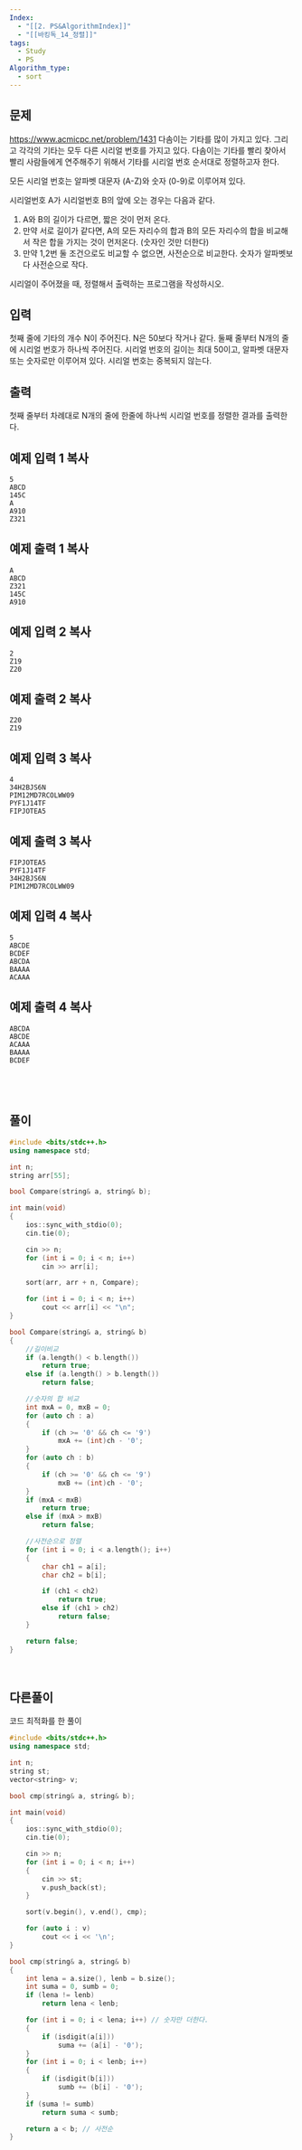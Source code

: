 ```yaml
---
Index:
  - "[[2. PS&AlgorithmIndex]]"
  - "[[바킹독_14_정렬]]"
tags:
  - Study
  - PS
Algorithm_type:
  - sort
---
```


## 문제
https://www.acmicpc.net/problem/1431
다솜이는 기타를 많이 가지고 있다. 그리고 각각의 기타는 모두 다른 시리얼 번호를 가지고 있다. 다솜이는 기타를 빨리 찾아서 빨리 사람들에게 연주해주기 위해서 기타를 시리얼 번호 순서대로 정렬하고자 한다.

모든 시리얼 번호는 알파벳 대문자 (A-Z)와 숫자 (0-9)로 이루어져 있다.

시리얼번호 A가 시리얼번호 B의 앞에 오는 경우는 다음과 같다.

1. A와 B의 길이가 다르면, 짧은 것이 먼저 온다.
2. 만약 서로 길이가 같다면, A의 모든 자리수의 합과 B의 모든 자리수의 합을 비교해서 작은 합을 가지는 것이 먼저온다. (숫자인 것만 더한다)
3. 만약 1,2번 둘 조건으로도 비교할 수 없으면, 사전순으로 비교한다. 숫자가 알파벳보다 사전순으로 작다.

시리얼이 주어졌을 때, 정렬해서 출력하는 프로그램을 작성하시오.

## 입력

첫째 줄에 기타의 개수 N이 주어진다. N은 50보다 작거나 같다. 둘째 줄부터 N개의 줄에 시리얼 번호가 하나씩 주어진다. 시리얼 번호의 길이는 최대 50이고, 알파벳 대문자 또는 숫자로만 이루어져 있다. 시리얼 번호는 중복되지 않는다.

## 출력

첫째 줄부터 차례대로 N개의 줄에 한줄에 하나씩 시리얼 번호를 정렬한 결과를 출력한다.

## 예제 입력 1 복사

```
5
ABCD
145C
A
A910
Z321
```

## 예제 출력 1 복사

```
A
ABCD
Z321
145C
A910
```

## 예제 입력 2 복사

```
2
Z19
Z20
```

## 예제 출력 2 복사

```
Z20
Z19
```

## 예제 입력 3 복사

```
4
34H2BJS6N
PIM12MD7RCOLWW09
PYF1J14TF
FIPJOTEA5
```

## 예제 출력 3 복사

```
FIPJOTEA5
PYF1J14TF
34H2BJS6N
PIM12MD7RCOLWW09
```

## 예제 입력 4 복사

```
5
ABCDE
BCDEF
ABCDA
BAAAA
ACAAA
```

## 예제 출력 4 복사

```
ABCDA
ABCDE
ACAAA
BAAAA
BCDEF
```

   
---
## 풀이
```cpp
#include <bits/stdc++.h>
using namespace std;

int n;
string arr[55];

bool Compare(string& a, string& b);

int main(void) 
{
	ios::sync_with_stdio(0);
	cin.tie(0);

	cin >> n;
	for (int i = 0; i < n; i++)
		cin >> arr[i];

	sort(arr, arr + n, Compare);

	for (int i = 0; i < n; i++)
		cout << arr[i] << "\n";
}

bool Compare(string& a, string& b)
{
	//길이비교
	if (a.length() < b.length())
		return true;
	else if (a.length() > b.length())
		return false;

	//숫자의 합 비교
	int mxA = 0, mxB = 0;
	for (auto ch : a)
	{
		if (ch >= '0' && ch <= '9')
			mxA += (int)ch - '0';
	}
	for (auto ch : b)
	{
		if (ch >= '0' && ch <= '9')
			mxB += (int)ch - '0';
	}
	if (mxA < mxB)
		return true;
	else if (mxA > mxB)
		return false;

	//사전순으로 정렬
	for (int i = 0; i < a.length(); i++)
	{
		char ch1 = a[i];
		char ch2 = b[i];

		if (ch1 < ch2)
			return true;
		else if (ch1 > ch2)
			return false;
	}

	return false;
}
```
   
   
## 다른풀이
코드 최적화를 한 풀이
```cpp
#include <bits/stdc++.h>
using namespace std;

int n;
string st;
vector<string> v;

bool cmp(string& a, string& b);

int main(void) 
{
	ios::sync_with_stdio(0);
	cin.tie(0);

	cin >> n;
	for (int i = 0; i < n; i++) 
	{
		cin >> st;
		v.push_back(st);
	}

	sort(v.begin(), v.end(), cmp);

	for (auto i : v) 
		cout << i << '\n';
}

bool cmp(string& a, string& b)
{
	int lena = a.size(), lenb = b.size();
	int suma = 0, sumb = 0;
	if (lena != lenb)
		return lena < lenb;

	for (int i = 0; i < lena; i++) // 숫자만 더한다. 
	{
		if (isdigit(a[i]))
			suma += (a[i] - '0');
	}
	for (int i = 0; i < lenb; i++)
	{
		if (isdigit(b[i]))
			sumb += (b[i] - '0');
	}
	if (suma != sumb)
		return suma < sumb;

	return a < b; // 사전순
}
```
